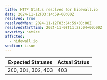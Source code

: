 ```yaml
---
title: HTTP Status resolved for hidewall.io
date: 2024-11-12T03:14:59+00:00Z
resolved: True
resolvedWhen: 2024-11-12T03:14:59+00:00Z
resolvedStartTime: 2024-11-08T11:28:04+00:00Z
severity: notice
affected:
  - hidewall.io
section: issue
---
```


| Expected Statuses | Actual Status  |
|-------------------|----------------|
| 200, 301, 302, 403 | 403 |
